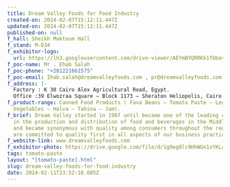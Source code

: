 ```yaml
---
title: Dream Valley Foods for Food Industry
created-on: 2024-02-07T15:12:11.447Z
updated-on: 2024-02-07T15:12:11.447Z
published-on: null
f_hall: Sheikh Maktoum Hall
f_stand: M-D34
f_exhibitor-logo:
  url: https://lh3.googleusercontent.com/drive-viewer/AEYmBYQRRKk1fUbovlSv-P2lzIKRuXHvj_t37TxeNCqW1DVTqimPF5plI20mJzw0mndvupufAdVnyi19ZszZuoTFoJAIoGfe=s1600
f_poc-name: Mr . Ehab Salah
f_poc-phone: "+201221661575"
f_poc-email: Ihab.salah@dreamvalleyfoods.com , pr@dreamvalleyfoods.com
f_address: |-
  Factory : K 30 Cairo Alex Agricultural Road, Egypt.
  Office :39 Elwozraa Square – Block 1173 – Sheraton Heliopolis, Cairo , Egypt.
f_product-range: Canned Food Products ( Fava Beans – Tomato Paste – Legumes –
  Vegetables – Halva – Tahina – Jam).
f_brief: Dream Valley started in 1997 until became one of the leading companies
  in the production and distribution of food and beverages in the Middle East
  and became synonymous with quality among consumers throughout the region. We
  are committed to quality first in all aspects of our business practices.
f_website-link: www.dreamvalleyfoods.com
f_exhibitor-photo: https://drive.google.com/file/d/1g9egOlc9HhWGn1xYKLaFwW_16zGyhgbD/view?usp=drive_link
tags: tomato-paste
layout: "[tomato-paste].html"
slug: dream-valley-foods-for-food-industry
date: 2024-02-11T23:52:18.685Z
---
```

